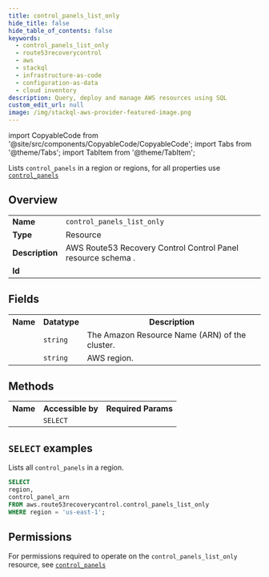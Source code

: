 ```yaml
---
title: control_panels_list_only
hide_title: false
hide_table_of_contents: false
keywords:
  - control_panels_list_only
  - route53recoverycontrol
  - aws
  - stackql
  - infrastructure-as-code
  - configuration-as-data
  - cloud inventory
description: Query, deploy and manage AWS resources using SQL
custom_edit_url: null
image: /img/stackql-aws-provider-featured-image.png
---
```


import CopyableCode from '@site/src/components/CopyableCode/CopyableCode';
import Tabs from '@theme/Tabs';
import TabItem from '@theme/TabItem';

Lists <code>control_panels</code> in a region or regions, for all properties use <a href="/services/serviceName/control_panels/"><code>control_panels</code></a>

## Overview
<table>
<tbody>
<tr><td><b>Name</b></td><td><code>control_panels_list_only</code></td></tr>
<tr><td><b>Type</b></td><td>Resource</td></tr>
<tr><td><b>Description</b></td><td>AWS Route53 Recovery Control Control Panel resource schema .</td></tr>
<tr><td><b>Id</b></td><td><CopyableCode code="aws.route53recoverycontrol.control_panels_list_only" /></td></tr>
</tbody>
</table>

## Fields
<table>
<tbody>
<tr><th>Name</th><th>Datatype</th><th>Description</th></tr><tr><td><CopyableCode code="control_panel_arn" /></td><td><code>string</code></td><td>The Amazon Resource Name (ARN) of the cluster.</td></tr>
<tr><td><CopyableCode code="region" /></td><td><code>string</code></td><td>AWS region.</td></tr>
</tbody>
</table>

## Methods

<table>
<tbody>
  <tr>
    <th>Name</th>
    <th>Accessible by</th>
    <th>Required Params</th>
  </tr>
  <tr>
    <td><CopyableCode code="list_resources" /></td>
    <td><code>SELECT</code></td>
    <td><CopyableCode code="region" /></td>
  </tr>
</tbody>
</table>

## `SELECT` examples
Lists all <code>control_panels</code> in a region.
```sql
SELECT
region,
control_panel_arn
FROM aws.route53recoverycontrol.control_panels_list_only
WHERE region = 'us-east-1';
```


## Permissions

For permissions required to operate on the <code>control_panels_list_only</code> resource, see <a href="/services/route53recoverycontrol/control_panels/#permissions"><code>control_panels</code></a>


